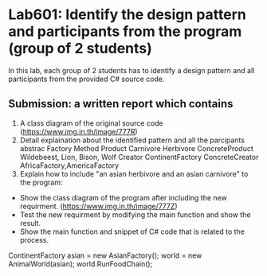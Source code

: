 # Lab601: Identify the design pattern and participants from the program (group of 2 students)

In this lab, each group of 2 students has to identify a design pattern and all participants 
from the provided C# source code. 

## Submission: a written report which contains

1. A class diagram of the original source code
(https://www.img.in.th/image/777R)
2. Detail explaination about the identified pattern and all the parcipants
	abstrac Factory Method
	Product Carnivore Herbivore
	ConcreteProduct  Wildebeest, Lion, Bison, Wolf
	Creator ContinentFactory
	ConcreteCreator AfricaFactory,AmericaFactory
3. Explain how to include "an asian herbivore and an asian carnivore" to the program: 
  - Show the class diagram of the program after including the new requirment.
  (https://www.img.in.th/image/777Z)
  - Test the new requirment by modifying the main function and show the result.
  - Show the main function and snippet of C# code that is related to the process.

  ContinentFactory asian = new AsianFactory();
  world = new AnimalWorld(asian);
  world.RunFoodChain();

